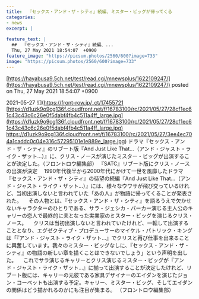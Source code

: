 ```yaml
---
title:  『セックス・アンド・ザ・シティ』続編、ミスター・ビッグが帰ってくる  
categories:
- news
excerpt: |
  
feature_text: |
  ##  『セックス・アンド・ザ・シティ』続編、...
  Thu, 27 May 2021 18:54:07  +0900
feature_image: "https://picsum.photos/2560/600?image=733"
image: "https://picsum.photos/2560/600?image=733"
---
```


[https://hayabusa9.5ch.net/test/read.cgi/mnewsplus/1622109247/](https://hayabusa9.5ch.net/test/read.cgi/mnewsplus/1622109247/)
posted on Thu, 27 May 2021 18:54:07  +0900

<!--more-->

2021-05-27 ![](https://front-row.jp/_ct/17455721 [https://d1uzk9o9cg136f.cloudfront.net/f/16783100/rc/2021/05/27/28cf1ec61c43c43c6c26e0f5dabf4fb4c511a4ff_large.jpg](https://d1uzk9o9cg136f.cloudfront.net/f/16783100/rc/2021/05/27/28cf1ec61c43c43c6c26e0f5dabf4fb4c511a4ff_large.jpg) https://d1uzk9o9cg136f.cloudfront.net/f/16783100/rc/2021/05/27/3ee4ec704a1caddc0c04e316c57295101e1e889e_large.jpg) ドラマ『セックス・アンド・ザ・シティ』のリブート版『And Just Like That...（アンド・ジャスト・ライク・ザット…）』に、クリス・ノースが演じたミスター・ビッグが出演することが決定した。（フロントロウ編集部） 『SATC』リブート版にクリス・ノースの出演が決定 　1990年代後半から2000年代にかけて一世を風靡したドラマ『セックス・アンド・ザ・シティ』の待望の続編『And Just Like That...（アンド・ジャスト・ライク・ザット…）』には、様々なウワサが飛び交っているけれど、当初出演しないと言われていた「あの人」が物語に帰ってくることが発表された。 　その人物とは、『セックス・アンド・ザ・シティ』を語るうえで欠かせないキャラクターのひとりである、サラ・ジェシカ・パーカー演じる主人公のキャリーの恋人で最終的に夫となった実業家のミスター・ビッグを演じるクリス・ノース。 　クリスは当初出演しないと言われていたけれど、一転して出演することとなり、エグゼクティブ・プロデューサーのマイケル・パトリック・キングは「『アンド・ジャスト・ライク・ザット…』でクリスと再び仕事を出来ることに興奮しています。我々のミスター・ビッグなしに、『セックス・アンド・ザ・シティ』の物語の新しい章を描くことはできないでしょう」という声明を出した。 　これでサラ演じるキャリーとクリス演じるミスター・ビッグが『アンド・ジャスト・ライク・ザット…』に揃って出演することが決定したけれど、リブート版には、キャリーの元彼である家具デザイナーのエイダンを演じたジョン・コーベットも出演する予定。キャリー、ミスター・ビッグ、そしてエイダンの関係はどう描かれるのかにも注目が集まる。 （フロントロウ編集部）
